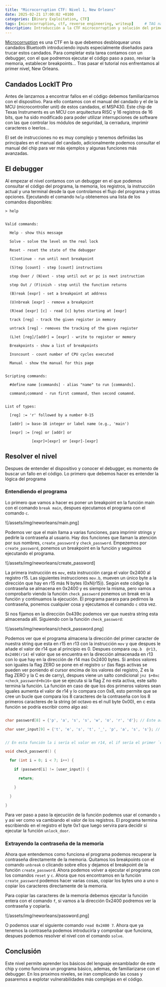 ```yaml
---
title: "Microcorruption CTF: Nivel 1, New Orleans"
date: 2025-02-21 17:00:02 +0100
categories: [Binary Exploitation, CTF]
tags: [microcorruption, ctf, reverse engineering, writeup]     # TAG names should always be lowercase
description: Introducción a la CTF microcorruption y solución del primer nivel.
---
```

[Microcorruption](https://microcorruption.com/) es una CTF en la que debemos desbloquear unos candados Bluetooth introduciendo inputs especialmente diseñados para trucar estos candados. Para completar esta tarea contamos con un debugger, con el que podremos ejecutar el código paso a paso, revisar la memoria, establecer breakpoints... Tras pasar el tutorial nos enfrentamos al primer nivel, New Orleans. 

## Candados LockIT Pro

Antes de lanzarnos a encontrar fallos en el código debemos familiarizarnos con el dispositivo. Para ello contamos con el manual del candado y el de la MCU (microcontroller unit) de estos candados, el MSP430. Este chip de Texas Instruments es un MCU con arquitectura RISC y 16 registros de 16 bits, que ha sido modificado para poder utilizar interrupciones de software con las que controlar los módulos de seguridad, la cerradura, imprimir caracteres o leerlos...


El set de instrucciones no es muy complejo y tenemos definidas las principales en el manual del candado, adicionalmente podemos consultar el manual del chip para ver más ejemplos y algunas funciones más avanzadas.


## El debugger

Al empezar el nivel contamos con un debugger en el que podemos consultar el código del programa, la memoria, los registros, la instrucción actual y una terminal desde la que controlamos el flujo del programa y otras opciones. Ejecutando el comando `help` obtenemos una lista de los comandos disponibles:

```
> help


Valid commands:

  Help - show this message

  Solve - solve the level on the real lock

  Reset - reset the state of the debugger

  (C)ontinue - run until next breakpoint

  (S)tep [count] - step [count] instructions

  step Over / (N)ext - step until out or pc is next instruction

  step Out / (F)inish - step until the function returns

  (B)reak [expr] - set a breakpoint at address

  (U)nbreak [expr] - remove a breakpoint

  (R)ead [expr] [c] - read [c] bytes starting at [expr]

  track [reg] - track the given register in memory

  untrack [reg] - removes the tracking of the given register

  (L)et [reg]/[addr] = [expr] - write to register or memory

  Breakpoints - show a list of breakpoints

  Insncount - count number of CPU cycles executed

  Manual - show the manual for this page


Scripting commands:

  #define name [commands] - alias "name" to run [commands].

  command;command - run first command, then second comamnd.


List of types:

  [reg] := 'r' followed by a number 0-15

  [addr] := base-16 integer or label name (e.g., 'main')

  [expr] := [reg] or [addr] or

            [expr]+[expr] or [expr]-[expr]

```


## Resolver el nivel

Despues de entender el dispositivo y conocer el debugger, es momento de buscar un fallo en el código. Lo primero que debemos hacer es entender la lógica del programa


### Entendiendo el programa

Lo primero que vamos a hacer es poner un breakpoint en la función main con el comando `break main`, despues ejecutamos el programa con el comando `c`.

![/assets/img/neworleans/main.png]


Podemos ver que el main llama a varias funciones, para imprimir strings y pedirle la contraseña al usuario. Hay dos funciones que llaman la atención por sus nombres, `create_password` y `check_password`. Empezemos por `create_password`, ponemos un breakpoint en la función y seguimos ejecutando el programa.

![/assets/img/neworleans/create_password]


La primera instrucción es `mov`, esta instrucción carga el valor 0x2400 al registro r15. Las siguientes instrucciones `mov.b`, mueven un único byte a la dirección que hay en r15 más N bytes (0xN(r15)). Según este código la contraseña se almacena en 0x2400 y es siempre la misma, pero vamos a comprobarlo viendo la función `check_password` ponemos un break en la función y continuamos la ejecución. El programa parara para pedirnos la contraseña, ponemos cualquier cosa y ejecutamos el comando `c` otra vez.


Si nos fijamos en la dirección 0x439c podemos ver que nuestra string esta almacenada allí. Siguiendo con la función `check_password`:

![/assets/img/neworleans/check_password.png]


Podemos ver que el programa almacena la dirección del primer caracter de nuestra string que esta en r15 en r13 con la instrucción `mov` y que despues le añade el valor de r14 que al principio es 0. Despues compara `cmp.b  @r13, 0x2400(r14)` el valor que se encuentra en la dirección almacenada en r13 con lo que hay en la dirección de r14 mas 0x2400 bytes. Si ambos valores son iguales la flag ZERO se pone en el registro `sr` (las flags activas se pueden ver poniendo el cursor encima de los valores del registro, Z es la flag ZERO y la C es de carry), despues viene un salto condicional `jnz $+0xc <check_password+0x16>` que se ejecuta si la flag Z no esta activa, este salto termina la función. La función en caso de que los dos primeros valores sean iguales aumenta el valor de r14 y lo compara con 0x8, esto permite que se cree un bucle que compara los 8 caracteres de la contraseña con los 8 primeros caracteres de la string (el octavo es el null byte 0x00), en c esta función se podría escribir como algo asi:

```c

char password[8] = {'p', 'a', 's', 's', 'w', 'o', 'r', 'd'}; // Este array representa cada caracter de la contraseña que se encuentran en 0x2400, 0x2401...

char user_input[9] = {'t', 'e', 's', 't', '_', 'p', 'a', 's', 's'}; // Este array son los caracteres que se encuentran en 0x439c, 0x439d...


// En esta función la i sería el valor en r14, el if sería el primer `cmp.b` y `jnz` y el segundo `cmp` y `jnz` el bucle for

void check_password() {

  for (int i = 0; i < 7; i++) {

    if (password[i] != [user_input]) {

      return;

    }

  }

}

```

Para ver paso a paso la ejecución de la función podemos usar el comando `s` y asi ver como va cambiando el valor de los registros. El programa termina escribiendo en el registro el byte 0x1 que luego servira para decidir si ejecutar la función `unlock_door`.


### Extrayendo la contraseña de la memoria

Ahora que entendemos como funciona el programa podemos recuperar la contraseña directamente de la memoria. Quitamos los breakpoints con el comando `unbreak` o clicando sobre ellos y dejamos el breakpoint de la función `create_password`. Ahora podemos volver a ejecutar el programa con los comandos `reset` y `c`. Ahora que nos encontramos en la función `create_password` podemos hacer varias cosas, copiar los bytes uno a uno o copiar los caracteres directamente de la memoria.


Para copiar las caracteres de la memoria debemos ejecutar la función entera con el comando `f`, si vamos a la dirección 0x2400 podremos ver la contraseña y copiarla.

![/assets/img/neworleans/password.png]

O podemos usar el siguiente comando `read 0x2400 7`. Ahora que ya tenemos la contraseña podemos introducirla y comprobar que funciona, despues podemos resolver el nivel con el comando `solve`.


## Conclusión

Este nivel permite aprender los básicos del lenguaje ensamblador de este chip y como funciona un programa básico, ademas, de familiarizarse con el debugger. En los proximos niveles, se iran complicando las cosas y pasaremos a explotar vulnerabilidades más complejas en el código. 

